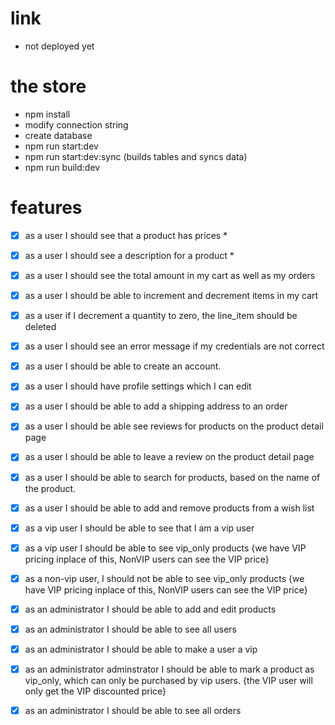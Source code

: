 # link
- not deployed yet

# the store 

- npm install
- modify connection string
- create database
- npm run start:dev
- npm run start:dev:sync (builds tables and syncs data)
- npm run build:dev

# features

- [x] as a user I should see that a product has prices *
- [x] as a user I should see a description for a product *
- [x] as a user I should see the total amount in my cart as well as my orders 
- [x] as a user I should be able to increment and decrement items in my cart
- [x] as a user if I decrement a quantity to zero, the line_item should be deleted
- [x] as a user I should see an error message if my credentials are not correct
- [x] as a user I should be able to create an account.
- [x] as a user I should have profile settings which I can edit
- [x] as a user I should be able to add a shipping address to an order
- [x] as a user I should be able see reviews for products on the product detail page
- [x] as a user I should be able to leave a review on the product detail page
- [x] as a user I should be able to search for products, based on the name of the product.
- [x] as a user I should be able to add and remove products from a wish list
- [x] as a vip user I should be able to see that I am a vip user
- [x] as a vip user I should be able to see vip_only products {we have VIP pricing inplace of this, NonVIP users can see the VIP price}
- [x] as a non-vip user, I should not be able to see vip_only products {we have VIP pricing inplace of this, NonVIP users can see the VIP price}
- [x] as an administrator I should be able to add and edit products
- [x] as an administrator I should be able to see all users
- [x] as an administrator I should be able to make a user a vip
- [x] as an administrator adminstrator I should be able to mark a product as vip_only, which can only be purchased by vip users. {the VIP user will only get the VIP discounted price}
- [x] as an administrator I should be able to see all orders



